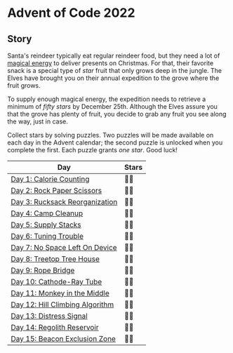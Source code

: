 # Advent of Code 2022

## Story

Santa's reindeer typically eat regular reindeer food, but they need a lot
of [magical energy](https://adventofcode.com/2018/day/25) to deliver presents on Christmas. For that, their favorite
snack is a special type of _star_ fruit that only grows deep in the jungle. The Elves have brought you on their annual
expedition to the grove where the fruit grows.

To supply enough magical energy, the expedition needs to retrieve a minimum of _fifty stars_ by December 25th. Although
the Elves assure you that the grove has plenty of fruit, you decide to grab any fruit you see along the way, just in
case.

Collect stars by solving puzzles. Two puzzles will be made available on each day in the Advent calendar; the second
puzzle is unlocked when you complete the first. Each puzzle grants _one star_. Good luck!

| Day                                                                       | Stars |
|---------------------------------------------------------------------------| ----- |
| [Day 1: Calorie Counting](./src/dev/adtennant/adventofcode/day01)         | 🌟🌟  |
| [Day 2: Rock Paper Scissors](./src/dev/adtennant/adventofcode/day02)      | 🌟🌟  |
| [Day 3: Rucksack Reorganization](./src/dev/adtennant/adventofcode/day03)  | 🌟🌟  |
| [Day 4: Camp Cleanup](./src/dev/adtennant/adventofcode/day04)             | 🌟🌟  |
| [Day 5: Supply Stacks](./src/dev/adtennant/adventofcode/day05)            | 🌟🌟  |
| [Day 6: Tuning Trouble](./src/dev/adtennant/adventofcode/day06)           | 🌟🌟  |
| [Day 7: No Space Left On Device](./src/dev/adtennant/adventofcode/day07)  | 🌟🌟  |
| [Day 8: Treetop Tree House](./src/dev/adtennant/adventofcode/day08)       | 🌟🌟  |
| [Day 9: Rope Bridge](./src/dev/adtennant/adventofcode/day09)              | 🌟🌟  |
| [Day 10: Cathode-Ray Tube](./src/dev/adtennant/adventofcode/day10)        | 🌟🌟  |
| [Day 11: Monkey in the Middle](./src/dev/adtennant/adventofcode/day11)    | 🌟🌟  |
| [Day 12: Hill Climbing Algorithm](./src/dev/adtennant/adventofcode/day12) | 🌟🌟  |
| [Day 13: Distress Signal](./src/dev/adtennant/adventofcode/day13)         | 🌟🌟  |
| [Day 14: Regolith Reservoir](./src/dev/adtennant/adventofcode/day14)      | 🌟🌟  |
| [Day 15: Beacon Exclusion Zone](./src/dev/adtennant/adventofcode/day15)   | 🌟🌟  |